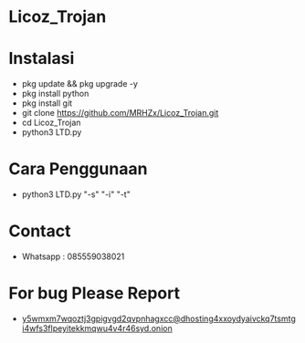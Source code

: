 # Licoz_Trojan

# Instalasi
- pkg update && pkg upgrade -y
- pkg install python
- pkg install git
- git clone https://github.com/MRHZx/Licoz_Trojan.git
- cd Licoz_Trojan
- python3 LTD.py

# Cara Penggunaan
- python3 LTD.py "-s" "-i" "-t"

# Contact
- Whatsapp : 085559038021

# For bug Please Report
- y5wmxm7wqoztj3gpigvgd2qvpnhagxcc@dhosting4xxoydyaivckq7tsmtgi4wfs3flpeyitekkmqwu4v4r46syd.onion
